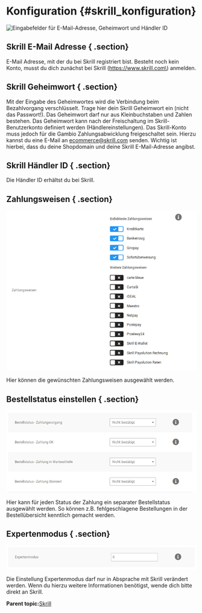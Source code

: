 # Konfiguration {#skrill_konfiguration}

![](Bilder/skrill/skrill_001_.png "Eingabefelder für E-Mail-Adresse, Geheimwort und Händler
      ID")

## Skrill E-Mail Adresse { .section}

E-Mail Adresse, mit der du bei Skrill registriert bist. Besteht noch kein Konto, musst du dich zunächst bei Skrill \(https://www.skrill.com\) anmelden.

## Skrill Geheimwort { .section}

Mit der Eingabe des Geheimwortes wird die Verbindung beim Bezahlvorgang verschlüsselt. Trage hier dein Skrill Geheimwort ein \(nicht das Passwort!\). Das Geheimwort darf nur aus Kleinbuchstaben und Zahlen bestehen. Das Geheimwort kann nach der Freischaltung im Skrill-Benutzerkonto definiert werden \(Händlereinstellungen\). Das Skrill-Konto muss jedoch für die Gambio Zahlungsabwicklung freigeschaltet sein. Hierzu kannst du eine E-Mail an ecommerce@skrill.com senden. Wichtig ist hierbei, dass du deine Shopdomain und deine Skrill E-Mail-Adresse angibst.

## Skrill Händler ID { .section}

Die Händler ID erhältst du bei Skrill.

## Zahlungsweisen { .section}

![](Bilder/skrill/skrill_002.png "Auswahl der Zahlungsweisen")

Hier können die gewünschten Zahlungsweisen ausgewählt werden.

## Bestellstatus einstellen { .section}

![](Bilder/skrill/skrill_003.png "Einstellungen für die Bestellstatus")

Hier kann für jeden Status der Zahlung ein separater Bestellstatus ausgewählt werden. So können z.B. fehlgeschlagene Bestellungen in der Bestellübersicht kenntlich gemacht werden.

## Expertenmodus { .section}

![](Bilder/skrill/skrill_004.png "Einstellung für den Expertenmodus")

Die Einstellung Expertenmodus darf nur in Absprache mit Skrill verändert werden. Wenn du hierzu weitere Informationen benötigst, wende dich bitte direkt an Skrill.

**Parent topic:**[Skrill](7_2_3_12_Skrill.md)

